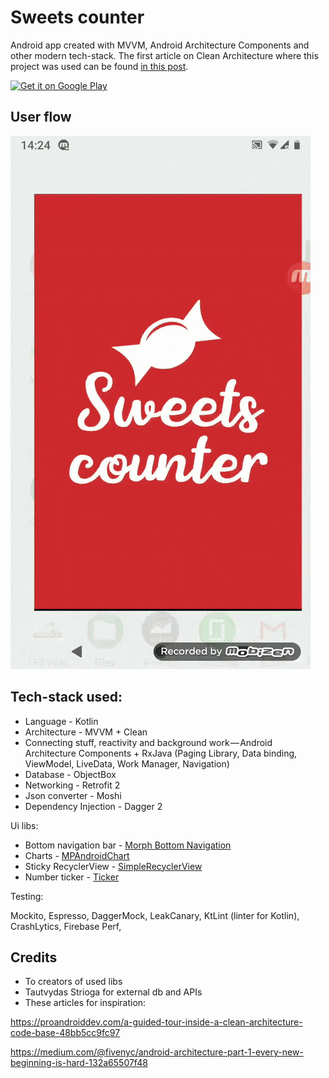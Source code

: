 # Sweets counter
Android app created with MVVM, Android Architecture Components and other modern tech-stack. The first article on Clean Architecture where this project was used can be found [in this post][article].

<a href='https://play.google.com/store/apps/details?id=com.deividasstr.sweetscounter&pcampaignid=MKT-Other-global-all-co-prtnr-py-PartBadge-Mar2515-1'><img alt='Get it on Google Play' src='https://play.google.com/intl/en_us/badges/images/generic/en_badge_web_generic.png' height="70"/></a>

## User flow
![User flow](art/userflow2.gif)

 ## Tech-stack used:
 * Language - Kotlin
 * Architecture - MVVM + Clean
 * Connecting stuff, reactivity and background work — Android Architecture Components + RxJava (Paging Library, Data binding, ViewModel, LiveData, Work Manager, Navigation)
 * Database - ObjectBox
 * Networking - Retrofit 2
 * Json converter - Moshi
 * Dependency Injection - Dagger 2
 
 Ui libs:
 * Bottom navigation bar - [Morph Bottom Navigation][bottom]
 * Charts - [MPAndroidChart][charts]
 * Sticky RecyclerView - [SimpleRecyclerView][recycler]
 * Number ticker - [Ticker][ticker]
 
 Testing:
 
 Mockito, Espresso, DaggerMock, LeakCanary, KtLint (linter for Kotlin), CrashLytics, Firebase Perf,
 
 ## Credits
 * To creators of used libs
 * Tautvydas Strioga for external db and APIs
 * These articles for inspiration: 
 
 https://proandroiddev.com/a-guided-tour-inside-a-clean-architecture-code-base-48bb5cc9fc97
 
 https://medium.com/@fivenyc/android-architecture-part-1-every-new-beginning-is-hard-132a65507f48
 
 [article]: https://proandroiddev.com/a-quest-for-comfy-android-app-architecture-pt-1-the-project-7fe7418303ff
 [bottom]: https://github.com/tommybuonomo/morph-bottom-navigation
 [charts]: https://github.com/PhilJay/MPAndroidChart
 [recycler]: https://github.com/jaychang0917/SimpleRecyclerView
 [ticker]: https://github.com/robinhood/ticker
